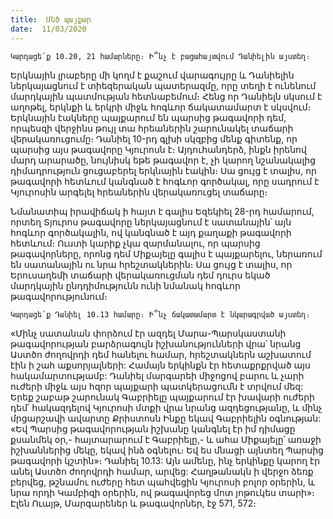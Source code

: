 ```yaml
---
title:  Մեծ պայքար
date:  11/03/2020
---
```


`Կարդացե՛ք 10.20, 21 համարները։ Ի՞նչ է բացահայտվում Դանիելին այստեղ։`

Երկնային լրաբերը մի կողմ է քաշում վարագույրը և Դանիելին ներկայացնում է տիեզերական պատերազմը, որը տեղի է ունենում մարդկային պատմության հետնաբեմում։ Հենց որ Դանիելն սկսում է աղոթել, երկնքի և երկրի միջև հոգևոր ճակատամարտ է սկսվում։ Երկնային էակները պայքարում են պարսից թագավորի դեմ, որպեսզի վերջինս թույլ տա հրեաներին շարունակել տաճարի վերակառուցումը։ Դանիել 10-րդ գլխի սկզբից մենք գիտենք, որ պարսից այս թագավորը Կյուրոսն է։ Այդուհանդերձ, ինքն իրենով մարդ արարածը, նույնիսկ եթե թագավոր է, չի կարող նշանակալից դիմադրություն ցուցաբերել երկնային էակին։ Սա ցույց է տալիս, որ թագավորի հետևում կանգնած է հոգևոր գործակալ, որը սադրում է Կյուրոսին արգելել հրեաներին վերակառուցել տաճարը։

Նմանատիպ իրավիճակ ի հայտ է գալիս Եզեկիել 28-րդ համարում, որտեղ Տյուրոս թագավորը ներկայացնում է սատանային՝ այն հոգևոր գործակալին, ով կանգնած է այդ քաղաքի թագավորի հետևում։ Ուստի կարիք չկա զարմանալու, որ պարսից թագավորները, որոնց դեմ Միքայելը գալիս է պայքարելու, ներառում են սատանային ու նրա հրեշտակներին։ Սա ցույց է տալիս, որ Երուսաղեմի տաճարի վերակառուցման դեմ դուրս եկած մարդկային ընդդիմությունն ունի նմանակ հոգևոր թագավորությունում։

`Կարդացե՛ք Դանիել 10.13 համարը։ Ի՞նչ ճակատամարտ է նկարագրված այստեղ։`

«Մինչ սատանան փորձում էր ազդել Մարա-Պարսկաստանի թագավորության բարձրագույն իշխանությունների վրա՝ նրանց Աստծո ժողովրդի դեմ հանելու համար, հրեշտակներն աշխատում էին ի շահ աքսորյալների: Համայն երկինքն էր հետաքրքրված այս հակամարտությամբ: Դանիել մարգարեի միջոցով բարու և չարի ուժերի միջև այս հզոր պայքարի պատկերացումն է տրվում մեզ: Երեք շաբաթ շարունակ Գաբրիելը պայքարում էր խավարի ուժերի դեմ՝ հակազդելով Կյուրոսի մտքի վրա նրանց ազդեցությանը, և մինչ մրցարշավի ավարտը Քրիստոսն Ինքը եկավ Գաբրիելին օգնության: «Եվ Պարսից թագավորության իշխանը կանգնել էր իմ դիմացը քսանմեկ օր,- հայտարարում է Գաբրիելը,- և ահա Միքայելը՝ առաջի իշխաններից մեկը, եկավ ինձ օգնելու։ Եվ ես մնացի այնտեղ Պարսից թագավորի կշտին»։ Դանիել 10.13: Այն ամենը, ինչ երկինքը կարող էր անել Աստծո ժողովրդի համար, արվեց: Հաղթանակն ի վերջո ձեռք բերվեց, թշնամու ուժերը հետ պահվեցին Կյուրոսի բոլոր օրերին, և նրա որդի Կամբիզի օրերին, ով թագավորեց մոտ յոթուկես տարի»։ Էլեն Ուայթ, Մարգարեներ և թագավորներ, էջ 571, 572։